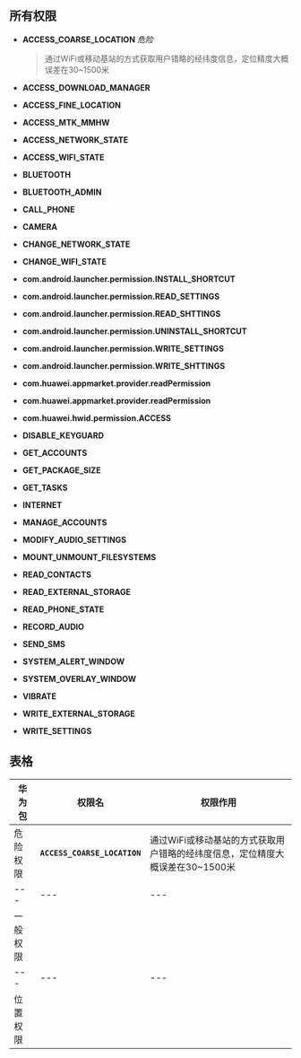 ## 所有权限
* **ACCESS_COARSE_LOCATION** *危险*
    >通过WiFi或移动基站的方式获取用户错略的经纬度信息，定位精度大概误差在30~1500米
* **ACCESS_DOWNLOAD_MANAGER** 
    >
* **ACCESS_FINE_LOCATION**
    >
* **ACCESS_MTK_MMHW**
    >
* **ACCESS_NETWORK_STATE**
    >
* **ACCESS_WIFI_STATE**
    >
* **BLUETOOTH**
    >
* **BLUETOOTH_ADMIN**
    >
* **CALL_PHONE**
    >
* **CAMERA**
    >
* **CHANGE_NETWORK_STATE**
    >
* **CHANGE_WIFI_STATE**
    >
* **com.android.launcher.permission.INSTALL_SHORTCUT**
    >
* **com.android.launcher.permission.READ_SETTINGS**
    >
* **com.android.launcher.permission.READ_SHTTINGS**
    >
* **com.android.launcher.permission.UNINSTALL_SHORTCUT**
    >
* **com.android.launcher.permission.WRITE_SETTINGS**
    >
* **com.android.launcher.permission.WRITE_SHTTINGS**
    >
* **com.huawei.appmarket.provider.readPermission**
    >
* **com.huawei.appmarket.provider.readPermission**
    >
* **com.huawei.hwid.permission.ACCESS**
    >
* **DISABLE_KEYGUARD**
    >
* **GET_ACCOUNTS**
    >
* **GET_PACKAGE_SIZE**
    >
* **GET_TASKS**
    >
* **INTERNET**
    >
* **MANAGE_ACCOUNTS**
    >
* **MODIFY_AUDIO_SETTINGS**
    >
* **MOUNT_UNMOUNT_FILESYSTEMS**
    >
* **READ_CONTACTS**
    >
* **READ_EXTERNAL_STORAGE**
    >
* **READ_PHONE_STATE**
    >
* **RECORD_AUDIO**
    >
* **SEND_SMS**
    >
* **SYSTEM_ALERT_WINDOW**
    >
* **SYSTEM_OVERLAY_WINDOW**
    >
* **VIBRATE**
    >
* **WRITE_EXTERNAL_STORAGE**
    >
* **WRITE_SETTINGS**


## 表格
|华为包|权限名|权限作用
|---|---|---|
|危险权限|**`ACCESS_COARSE_LOCATION`**|通过WiFi或移动基站的方式获取用户错略的经纬度信息，定位精度大概误差在30~1500米|
|---|---|---|
|一般权限| | |
|---|---|---|
|位置权限| | |
